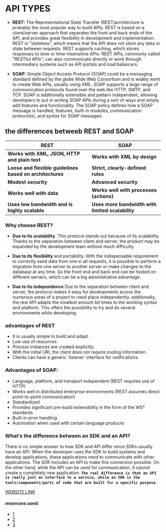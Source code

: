 # API TYPES 


* **REST:** The Representational State Transfer (REST) ​​architecture is probably the most popular way to build APIs. REST is based on a client/server approach that separates the front and back ends of the API, and provides great flexibility in development and implementation. REST is "stateless", which means that the API does not store any data or state between requests. REST supports caching, which stores responses to slow or time-insensitive APIs. REST APIs, commonly called "RESTful APIs", can also communicate directly or work through intermediary systems such as API portals and load balancers.


* **SOAP:** Simple Object Access Protocol (SOAP) could be a messaging standard defined by the globe Wide Web Consortium and is widely wont to create Web APIs, usually using XML. SOAP supports a large range of communication protocols found over the web like HTTP, SMTP, and TCP. SOAP is additionally extensible and pattern independent, allowing developers to put in writing SOAP APIs during a sort of ways and simply add features and functionality. The SOAP policy defines how a SOAP message is handled, features, built-in modules, communication protocol(s), and syntax for SOAP messages.



## the differences betweeb REST and SOAP

REST | SOAP 
----------- | ------------
**Works with XML, JSON, HTTP and plain text**|**Works with XML by design**
**Loose and flexible guidelines based on architectures** |**Strict, clearly-defined rules**
**Modest security** | **Advanced security**
**Works well with data** | **Works well with processes (actions)**
**Uses low bandwidth and is highly scalable** | **Uses more bandwidth with limited scalability**
 



 ### Why choose REST?

 * **Due to its scalability**. This protocol stands out because of its scalability. Thanks to the separation between client and server, the product may be expanded by the development team without much difficulty

 * **Due to its flexibility** and portability. With the indispensable requirement to correctly send data from one in all requests, it is possible to perform a migration from one server to another server or make changes to the database at any time. So the front end and back end can be hosted on different servers, which can be a big administrative advantage.

 * **Due to its independence** Due to the separation between client and server, the protocol makes it easy for developments across the numerous areas of a project to need place independently. additionally, the rest API adapts the smallest amount bit times to the working syntax and platform. This offers the possibility to try and do several environments while developing. 

 ### advantages of REST 

 * It is usually simple to build and adapt. 
 * Low use of resources.
 * Process instances are created explicitly.
 * With the initial URI, the client does not require routing information.
 * Clients can have a generic ‘listener’ interface for notifications.


 ### Advantages of SOAP:

  * Language, platform, and transport independent (REST requires use of HTTP)
  * Works well in distributed enterprise environments (REST assumes direct point-to-point communication)
  * Standardized
  * Provides significant pre-build extensibility in the form of the WS* standards
  * Built-in error handling
  * Automation when used with certain language products


### What’s the difference between an SDK and an API?


 There is no simple answer to how SDK and API differ since SDKs usually have an API. When the developer uses the SDK to build systems and develop applications, these applications need to communicate with other applications. The SDK includes an API to make this connection possible. On the other hand, while the API can be used for communication, it cannot create a completely new application. **`The real difference is that an API is really just an interface to a service, while an SDK is the tools/components/parts of code that are built for a specific purpose`**.



[WEBSITE LINK](https://tariqs-city-explorer.netlify.app/)



 #### resorcses used:

 * [1](https://squareup.com/us/en/townsquare/sdk-vs-api)
 * [2](https://searchapparchitecture.techtarget.com/tip/What-are-the-types-of-APIs-and-their-differences)
 * [3](https://smartbear.com/blog/soap-vs-rest-whats-the-difference/)